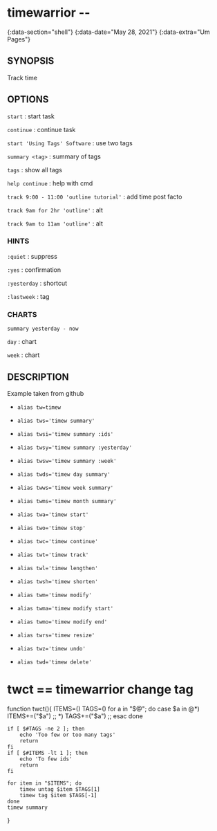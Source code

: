 # timewarrior --
{:data-section="shell"}
{:data-date="May 28, 2021"}
{:data-extra="Um Pages"}

## SYNOPSIS
Track time

## OPTIONS

`start`
: start task

`continue`
: continue task

`start 'Using Tags' Software`
: use two tags

`summary <tag>`
: summary of tags

`tags`
: show all tags

`help continue`
: help with cmd

`track 9:00 - 11:00 'outline tutorial'`
: add time post facto

`track 9am for 2hr 'outline'`
: alt

`track 9am to 11am 'outline'`
: alt

### HINTS

`:quiet`
: suppress

`:yes`
: confirmation

`:yesterday`
: shortcut

`:lastweek`
: tag

### CHARTS

`summary yesterday - now`

`day`
: chart

`week`
: chart

## DESCRIPTION
Example taken from github

* `alias tw=timew`

* `alias tws='timew summary'`
* `alias twsi='timew summary :ids'`
* `alias twsy='timew summary :yesterday'`
* `alias twsw='timew summary :week'`
* `alias twds='timew day summary'`
* `alias twws='timew week summary'`
* `alias twms='timew month summary'`

* `alias twa='timew start'`
* `alias two='timew stop'`
* `alias twc='timew continue'`
* `alias twt='timew track'`
* `alias twl='timew lengthen'`
* `alias twsh='timew shorten'`
* `alias twm='timew modify'`
* `alias twma='timew modify start'`
* `alias twmo='timew modify end'`
* `alias twrs='timew resize'`
* `alias twz='timew undo'`
* `alias twd='timew delete'`

# twct == timewarrior change tag
function twct(){
    ITEMS=()
    TAGS=()
    for a in "$@"; do
        case $a in
            @*)
                ITEMS+=("$a")
                ;;
            *)
                TAGS+=("$a")
                ;;
        esac
    done

    if [ $#TAGS -ne 2 ]; then
        echo 'Too few or too many tags'
        return
    fi
    if [ $#ITEMS -lt 1 ]; then
        echo 'To few ids'
        return
    fi

    for item in "$ITEMS"; do
        timew untag $item $TAGS[1]
        timew tag $item $TAGS[-1]
    done
    timew summary
}
